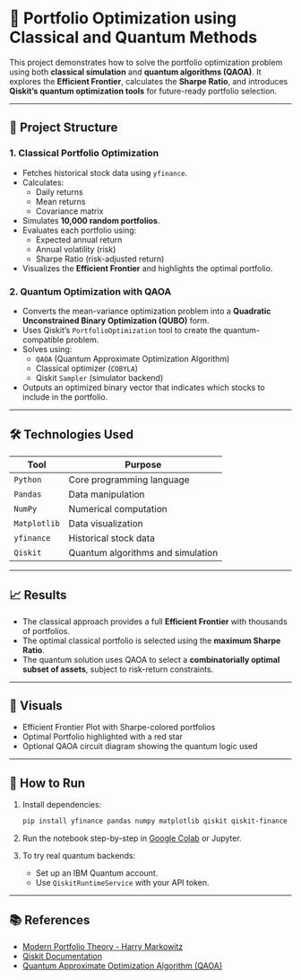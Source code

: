 # 🧮 Portfolio Optimization using Classical and Quantum Methods

This project demonstrates how to solve the portfolio optimization problem using both **classical simulation** and **quantum algorithms (QAOA)**. It explores the **Efficient Frontier**, calculates the **Sharpe Ratio**, and introduces **Qiskit’s quantum optimization tools** for future-ready portfolio selection.

---

## 📌 Project Structure

### 1. **Classical Portfolio Optimization**
- Fetches historical stock data using `yfinance`.
- Calculates:
  - Daily returns
  - Mean returns
  - Covariance matrix
- Simulates **10,000 random portfolios**.
- Evaluates each portfolio using:
  - Expected annual return
  - Annual volatility (risk)
  - Sharpe Ratio (risk-adjusted return)
- Visualizes the **Efficient Frontier** and highlights the optimal portfolio.

### 2. **Quantum Optimization with QAOA**
- Converts the mean-variance optimization problem into a **Quadratic Unconstrained Binary Optimization (QUBO)** form.
- Uses Qiskit’s `PortfolioOptimization` tool to create the quantum-compatible problem.
- Solves using:
  - `QAOA` (Quantum Approximate Optimization Algorithm)
  - Classical optimizer (`COBYLA`)
  - Qiskit `Sampler` (simulator backend)
- Outputs an optimized binary vector that indicates which stocks to include in the portfolio.

---

## 🛠️ Technologies Used

| Tool        | Purpose                                |
|-------------|----------------------------------------|
| `Python`    | Core programming language              |
| `Pandas`    | Data manipulation                      |
| `NumPy`     | Numerical computation                  |
| `Matplotlib`| Data visualization                     |
| `yfinance`  | Historical stock data                  |
| `Qiskit`    | Quantum algorithms and simulation      |

---

## 📈 Results

- The classical approach provides a full **Efficient Frontier** with thousands of portfolios.
- The optimal classical portfolio is selected using the **maximum Sharpe Ratio**.
- The quantum solution uses QAOA to select a **combinatorially optimal subset of assets**, subject to risk-return constraints.

---

## 📸 Visuals

- Efficient Frontier Plot with Sharpe-colored portfolios
- Optimal Portfolio highlighted with a red star
- Optional QAOA circuit diagram showing the quantum logic used

---

## 🧠 How to Run

1. Install dependencies:
   ```bash
   pip install yfinance pandas numpy matplotlib qiskit qiskit-finance qiskit-optimization
   ```

2. Run the notebook step-by-step in [Google Colab](https://colab.research.google.com/) or Jupyter.

3. To try real quantum backends:
   - Set up an IBM Quantum account.
   - Use `QiskitRuntimeService` with your API token.

---

## 📚 References

- [Modern Portfolio Theory - Harry Markowitz](https://en.wikipedia.org/wiki/Modern_portfolio_theory)
- [Qiskit Documentation](https://qiskit.org/)
- [Quantum Approximate Optimization Algorithm (QAOA)](https://arxiv.org/abs/1411.4028)
